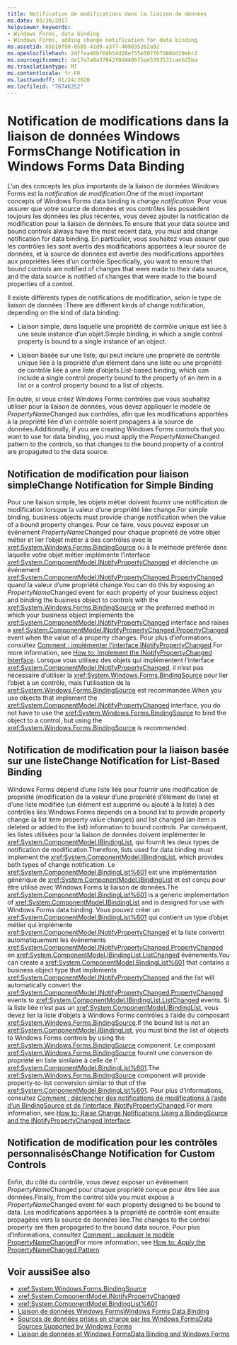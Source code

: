 ```yaml
---
title: Notification de modifications dans la liaison de données
ms.date: 03/30/2017
helpviewer_keywords:
- Windows Forms, data binding
- Windows Forms, adding change notification for data binding
ms.assetid: b5b10f90-0585-41d9-a377-409835262a92
ms.openlocfilehash: 2dffea46bf0db54d28ef55e507767d88bd29ebc2
ms.sourcegitcommit: de17a7a0a37042f0d4406f5ae5393531caeb25ba
ms.translationtype: MT
ms.contentlocale: fr-FR
ms.lasthandoff: 01/24/2020
ms.locfileid: "76746352"
---
```

# <a name="change-notification-in-windows-forms-data-binding"></a><span data-ttu-id="97be7-102">Notification de modifications dans la liaison de données Windows Forms</span><span class="sxs-lookup"><span data-stu-id="97be7-102">Change Notification in Windows Forms Data Binding</span></span>
<span data-ttu-id="97be7-103">L’un des concepts les plus importants de la liaison de données Windows Forms est la *notification de modification*.</span><span class="sxs-lookup"><span data-stu-id="97be7-103">One of the most important concepts of Windows Forms data binding is *change notification*.</span></span> <span data-ttu-id="97be7-104">Pour vous assurer que votre source de données et vos contrôles liés possèdent toujours les données les plus récentes, vous devez ajouter la notification de modification pour la liaison de données.</span><span class="sxs-lookup"><span data-stu-id="97be7-104">To ensure that your data source and bound controls always have the most recent data, you must add change notification for data binding.</span></span> <span data-ttu-id="97be7-105">En particulier, vous souhaitez vous assurer que les contrôles liés sont avertis des modifications apportées à leur source de données, et la source de données est avertie des modifications apportées aux propriétés liées d’un contrôle.</span><span class="sxs-lookup"><span data-stu-id="97be7-105">Specifically, you want to ensure that bound controls are notified of changes that were made to their data source, and the data source is notified of changes that were made to the bound properties of a control.</span></span>  
  
 <span data-ttu-id="97be7-106">Il existe différents types de notifications de modification, selon le type de liaison de données :</span><span class="sxs-lookup"><span data-stu-id="97be7-106">There are different kinds of change notification, depending on the kind of data binding:</span></span>  
  
- <span data-ttu-id="97be7-107">Liaison simple, dans laquelle une propriété de contrôle unique est liée à une seule instance d’un objet.</span><span class="sxs-lookup"><span data-stu-id="97be7-107">Simple binding, in which a single control property is bound to a single instance of an object.</span></span>  
  
- <span data-ttu-id="97be7-108">Liaison basée sur une liste, qui peut inclure une propriété de contrôle unique liée à la propriété d’un élément dans une liste ou une propriété de contrôle liée à une liste d’objets.</span><span class="sxs-lookup"><span data-stu-id="97be7-108">List-based binding, which can include a single control property bound to the property of an item in a list or a control property bound to a list of objects.</span></span>  
  
 <span data-ttu-id="97be7-109">En outre, si vous créez Windows Forms contrôles que vous souhaitez utiliser pour la liaison de données, vous devez appliquer le modèle de *PropertyName*Changed aux contrôles, afin que les modifications apportées à la propriété liée d’un contrôle soient propagées à la source de données.</span><span class="sxs-lookup"><span data-stu-id="97be7-109">Additionally, if you are creating Windows Forms controls that you want to use for data binding, you must apply the *PropertyName*Changed pattern to the controls, so that changes to the bound property of a control are propagated to the data source.</span></span>  
  
## <a name="change-notification-for-simple-binding"></a><span data-ttu-id="97be7-110">Notification de modification pour liaison simple</span><span class="sxs-lookup"><span data-stu-id="97be7-110">Change Notification for Simple Binding</span></span>  
 <span data-ttu-id="97be7-111">Pour une liaison simple, les objets métier doivent fournir une notification de modification lorsque la valeur d’une propriété liée change.</span><span class="sxs-lookup"><span data-stu-id="97be7-111">For simple binding, business objects must provide change notification when the value of a bound property changes.</span></span> <span data-ttu-id="97be7-112">Pour ce faire, vous pouvez exposer un événement *PropertyName*Changed pour chaque propriété de votre objet métier et lier l’objet métier à des contrôles avec le <xref:System.Windows.Forms.BindingSource> ou à la méthode préférée dans laquelle votre objet métier implémente l’interface <xref:System.ComponentModel.INotifyPropertyChanged> et déclenche un événement <xref:System.ComponentModel.INotifyPropertyChanged.PropertyChanged> quand la valeur d’une propriété change.</span><span class="sxs-lookup"><span data-stu-id="97be7-112">You can do this by exposing an *PropertyName*Changed event for each property of your business object and binding the business object to controls with the <xref:System.Windows.Forms.BindingSource> or the preferred method in which your business object implements the <xref:System.ComponentModel.INotifyPropertyChanged> interface and raises a <xref:System.ComponentModel.INotifyPropertyChanged.PropertyChanged> event when the value of a property changes.</span></span> <span data-ttu-id="97be7-113">Pour plus d’informations, consultez [Comment : implémenter l’interface INotifyPropertyChanged](how-to-implement-the-inotifypropertychanged-interface.md).</span><span class="sxs-lookup"><span data-stu-id="97be7-113">For more information, see [How to: Implement the INotifyPropertyChanged Interface](how-to-implement-the-inotifypropertychanged-interface.md).</span></span> <span data-ttu-id="97be7-114">Lorsque vous utilisez des objets qui implémentent l’interface <xref:System.ComponentModel.INotifyPropertyChanged>, il n’est pas nécessaire d’utiliser la <xref:System.Windows.Forms.BindingSource> pour lier l’objet à un contrôle, mais l’utilisation de la <xref:System.Windows.Forms.BindingSource> est recommandée.</span><span class="sxs-lookup"><span data-stu-id="97be7-114">When you use objects that implement the <xref:System.ComponentModel.INotifyPropertyChanged> interface, you do not have to use the <xref:System.Windows.Forms.BindingSource> to bind the object to a control, but using the <xref:System.Windows.Forms.BindingSource> is recommended.</span></span>  
  
## <a name="change-notification-for-list-based-binding"></a><span data-ttu-id="97be7-115">Notification de modification pour la liaison basée sur une liste</span><span class="sxs-lookup"><span data-stu-id="97be7-115">Change Notification for List-Based Binding</span></span>  
 <span data-ttu-id="97be7-116">Windows Forms dépend d’une liste liée pour fournir une modification de propriété (modification de la valeur d’une propriété d’élément de liste) et d’une liste modifiée (un élément est supprimé ou ajouté à la liste) à des contrôles liés.</span><span class="sxs-lookup"><span data-stu-id="97be7-116">Windows Forms depends on a bound list to provide property change (a list item property value changes) and list changed (an item is deleted or added to the list) information to bound controls.</span></span> <span data-ttu-id="97be7-117">Par conséquent, les listes utilisées pour la liaison de données doivent implémenter le <xref:System.ComponentModel.IBindingList>, qui fournit les deux types de notification de modification.</span><span class="sxs-lookup"><span data-stu-id="97be7-117">Therefore, lists used for data binding must implement the <xref:System.ComponentModel.IBindingList>, which provides both types of change notification.</span></span> <span data-ttu-id="97be7-118">Le <xref:System.ComponentModel.BindingList%601> est une implémentation générique de <xref:System.ComponentModel.IBindingList> et est conçu pour être utilisé avec Windows Forms la liaison de données.</span><span class="sxs-lookup"><span data-stu-id="97be7-118">The <xref:System.ComponentModel.BindingList%601> is a generic implementation of <xref:System.ComponentModel.IBindingList> and is designed for use with Windows Forms data binding.</span></span> <span data-ttu-id="97be7-119">Vous pouvez créer un <xref:System.ComponentModel.BindingList%601> qui contient un type d’objet métier qui implémente <xref:System.ComponentModel.INotifyPropertyChanged> et la liste convertit automatiquement les événements <xref:System.ComponentModel.INotifyPropertyChanged.PropertyChanged> en <xref:System.ComponentModel.IBindingList.ListChanged> événements.</span><span class="sxs-lookup"><span data-stu-id="97be7-119">You can create a <xref:System.ComponentModel.BindingList%601> that contains a business object type that implements <xref:System.ComponentModel.INotifyPropertyChanged> and the list will automatically convert the <xref:System.ComponentModel.INotifyPropertyChanged.PropertyChanged> events to <xref:System.ComponentModel.IBindingList.ListChanged> events.</span></span> <span data-ttu-id="97be7-120">Si la liste liée n’est pas un <xref:System.ComponentModel.IBindingList>, vous devez lier la liste d’objets à Windows Forms contrôles à l’aide du composant <xref:System.Windows.Forms.BindingSource>.</span><span class="sxs-lookup"><span data-stu-id="97be7-120">If the bound list is not an <xref:System.ComponentModel.IBindingList>, you must bind the list of objects to Windows Forms controls by using the <xref:System.Windows.Forms.BindingSource> component.</span></span> <span data-ttu-id="97be7-121">Le composant <xref:System.Windows.Forms.BindingSource> fournit une conversion de propriété en liste similaire à celle de l' <xref:System.ComponentModel.BindingList%601>.</span><span class="sxs-lookup"><span data-stu-id="97be7-121">The <xref:System.Windows.Forms.BindingSource> component will provide property-to-list conversion similar to that of the <xref:System.ComponentModel.BindingList%601>.</span></span> <span data-ttu-id="97be7-122">Pour plus d’informations, consultez [Comment : déclencher des notifications de modifications à l’aide d’un BindingSource et de l’interface INotifyPropertyChanged](./controls/raise-change-notifications--bindingsource.md).</span><span class="sxs-lookup"><span data-stu-id="97be7-122">For more information, see [How to: Raise Change Notifications Using a BindingSource and the INotifyPropertyChanged Interface](./controls/raise-change-notifications--bindingsource.md).</span></span>  
  
## <a name="change-notification-for-custom-controls"></a><span data-ttu-id="97be7-123">Notification de modification pour les contrôles personnalisés</span><span class="sxs-lookup"><span data-stu-id="97be7-123">Change Notification for Custom Controls</span></span>  
 <span data-ttu-id="97be7-124">Enfin, du côté du contrôle, vous devez exposer un événement *PropertyName*Changed pour chaque propriété conçue pour être liée aux données.</span><span class="sxs-lookup"><span data-stu-id="97be7-124">Finally, from the control side you must expose a *PropertyName*Changed event for each property designed to be bound to data.</span></span> <span data-ttu-id="97be7-125">Les modifications apportées à la propriété de contrôle sont ensuite propagées vers la source de données liée.</span><span class="sxs-lookup"><span data-stu-id="97be7-125">The changes to the control property are then propagated to the bound data source.</span></span> <span data-ttu-id="97be7-126">Pour plus d’informations, consultez [Comment : appliquer le modèle PropertyNameChanged](how-to-apply-the-propertynamechanged-pattern.md)</span><span class="sxs-lookup"><span data-stu-id="97be7-126">For more information, see [How to: Apply the PropertyNameChanged Pattern](how-to-apply-the-propertynamechanged-pattern.md)</span></span>  
  
## <a name="see-also"></a><span data-ttu-id="97be7-127">Voir aussi</span><span class="sxs-lookup"><span data-stu-id="97be7-127">See also</span></span>

- <xref:System.Windows.Forms.BindingSource>
- <xref:System.ComponentModel.INotifyPropertyChanged>
- <xref:System.ComponentModel.BindingList%601>
- [<span data-ttu-id="97be7-128">Liaison de données Windows Forms</span><span class="sxs-lookup"><span data-stu-id="97be7-128">Windows Forms Data Binding</span></span>](windows-forms-data-binding.md)
- [<span data-ttu-id="97be7-129">Sources de données prises en charge par les Windows Forms</span><span class="sxs-lookup"><span data-stu-id="97be7-129">Data Sources Supported by Windows Forms</span></span>](data-sources-supported-by-windows-forms.md)
- [<span data-ttu-id="97be7-130">Liaison de données et Windows Forms</span><span class="sxs-lookup"><span data-stu-id="97be7-130">Data Binding and Windows Forms</span></span>](data-binding-and-windows-forms.md)
